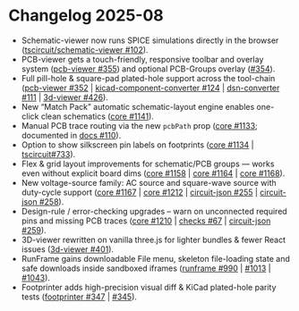 # Changelog 2025-08

- Schematic-viewer now runs SPICE simulations directly in the browser ([tscircuit/schematic-viewer #102](https://github.com/tscircuit/schematic-viewer/pull/102)).
- PCB-viewer gets a touch-friendly, responsive toolbar and overlay system ([pcb-viewer #355](https://github.com/tscircuit/pcb-viewer/pull/355)) and optional PCB-Groups overlay ([#354](https://github.com/tscircuit/pcb-viewer/pull/354)).
- Full pill-hole & square-pad plated-hole support across the tool-chain ([pcb-viewer #352](https://github.com/tscircuit/pcb-viewer/pull/352) | [kicad-component-converter #124](https://github.com/tscircuit/kicad-component-converter/pull/124) | [dsn-converter #111](https://github.com/tscircuit/dsn-converter/pull/111) | [3d-viewer #426](https://github.com/tscircuit/3d-viewer/pull/426)).
- New “Match Pack” automatic schematic-layout engine enables one-click clean schematics ([core #1141](https://github.com/tscircuit/core/pull/1141)).
- Manual PCB trace routing via the new `pcbPath` prop ([core #1133](https://github.com/tscircuit/core/pull/1133); documented in [docs #110](https://github.com/tscircuit/docs/pull/110)).
- Option to show silkscreen pin labels on footprints ([core #1134](https://github.com/tscircuit/core/pull/1134) | [tscircuit#733](https://github.com/tscircuit/tscircuit/pull/733)).
- Flex & grid layout improvements for schematic/PCB groups — works even without explicit board dims ([core #1158](https://github.com/tscircuit/core/pull/1158) | [core #1164](https://github.com/tscircuit/core/pull/1164) | [core #1168](https://github.com/tscircuit/core/pull/1168)).
- New voltage-source family: AC source and square-wave source with duty-cycle support ([core #1167](https://github.com/tscircuit/core/pull/1167) | [core #1212](https://github.com/tscircuit/core/pull/1212) | [circuit-json #255](https://github.com/tscircuit/circuit-json/pull/255) | [circuit-json #258](https://github.com/tscircuit/circuit-json/pull/258)).
- Design-rule / error-checking upgrades – warn on unconnected required pins and missing PCB traces ([core #1210](https://github.com/tscircuit/core/pull/1210) | [checks #67](https://github.com/tscircuit/checks/pull/67) | [circuit-json #259](https://github.com/tscircuit/circuit-json/pull/259)).
- 3D-viewer rewritten on vanilla three.js for lighter bundles & fewer React issues ([3d-viewer #401](https://github.com/tscircuit/3d-viewer/pull/401)).
- RunFrame gains downloadable File menu, skeleton file-loading state and safe downloads inside sandboxed iframes ([runframe #990](https://github.com/tscircuit/runframe/pull/990) | [#1013](https://github.com/tscircuit/runframe/pull/1013) | [#1043](https://github.com/tscircuit/runframe/pull/1043)).
- Footprinter adds high-precision visual diff & KiCad plated-hole parity tests ([footprinter #347](https://github.com/tscircuit/footprinter/pull/347) | [#345](https://github.com/tscircuit/footprinter/pull/345)).
